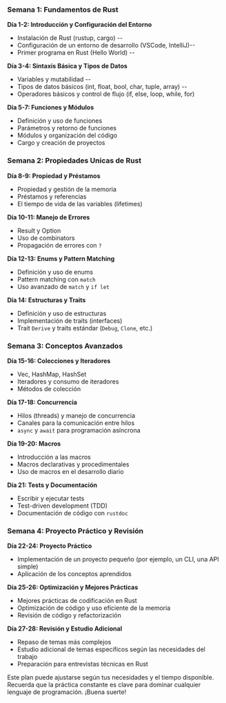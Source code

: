 ### Semana 1: Fundamentos de Rust

**Día 1-2: Introducción y Configuración del Entorno**
- Instalación de Rust (rustup, cargo) -- 
- Configuración de un entorno de desarrollo (VSCode, IntelliJ)--
- Primer programa en Rust (Hello World) --

**Día 3-4: Sintaxis Básica y Tipos de Datos**
- Variables y mutabilidad --
- Tipos de datos básicos (int, float, bool, char, tuple, array) --
- Operadores básicos y control de flujo (if, else, loop, while, for)

**Día 5-7: Funciones y Módulos**
- Definición y uso de funciones
- Parámetros y retorno de funciones
- Módulos y organización del código
- Cargo y creación de proyectos

### Semana 2: Propiedades Unicas de Rust

**Día 8-9: Propiedad y Préstamos**
- Propiedad y gestión de la memoria
- Préstamos y referencias
- El tiempo de vida de las variables (lifetimes)

**Día 10-11: Manejo de Errores**
- Result y Option
- Uso de combinators
- Propagación de errores con `?`

**Día 12-13: Enums y Pattern Matching**
- Definición y uso de enums
- Pattern matching con `match`
- Uso avanzado de `match` y `if let`

**Día 14: Estructuras y Traits**
- Definición y uso de estructuras
- Implementación de traits (interfaces)
- Trait `Derive` y traits estándar (`Debug`, `Clone`, etc.)

### Semana 3: Conceptos Avanzados

**Día 15-16: Colecciones y Iteradores**
- Vec, HashMap, HashSet
- Iteradores y consumo de iteradores
- Métodos de colección

**Día 17-18: Concurrencia**
- Hilos (threads) y manejo de concurrencia
- Canales para la comunicación entre hilos
- `async` y `await` para programación asíncrona

**Día 19-20: Macros**
- Introducción a las macros
- Macros declarativas y procedimentales
- Uso de macros en el desarrollo diario

**Día 21: Tests y Documentación**
- Escribir y ejecutar tests
- Test-driven development (TDD)
- Documentación de código con `rustdoc`

### Semana 4: Proyecto Práctico y Revisión

**Día 22-24: Proyecto Práctico**
- Implementación de un proyecto pequeño (por ejemplo, un CLI, una API simple)
- Aplicación de los conceptos aprendidos

**Día 25-26: Optimización y Mejores Prácticas**
- Mejores prácticas de codificación en Rust
- Optimización de código y uso eficiente de la memoria
- Revisión de código y refactorización

**Día 27-28: Revisión y Estudio Adicional**
- Repaso de temas más complejos
- Estudio adicional de temas específicos según las necesidades del trabajo
- Preparación para entrevistas técnicas en Rust

Este plan puede ajustarse según tus necesidades y el tiempo disponible. Recuerda que la práctica constante es clave para dominar cualquier lenguaje de programación. ¡Buena suerte!
